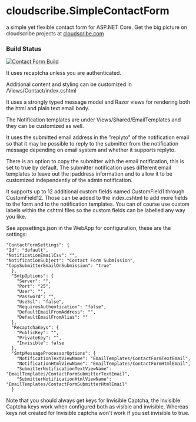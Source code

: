 # cloudscribe.SimpleContactForm
a simple yet flexible contact form for ASP.NET Core. Get the big picture on cloudscribe projects at [cloudscribe.com](https://www.cloudscribe.com)

### Build Status

<!-- 
| Windows  | Linux/Mac |
| ------------- | ------------- |
| [![Build status](https://ci.appveyor.com/api/projects/status/b0erueoiou4oghev/branch/master?svg=true)](https://ci.appveyor.com/project/joeaudette/cloudscribe-simplecontactform/branch/master)  | [![Build Status](https://travis-ci.org/cloudscribe/cloudscribe.SimpleContactForm.svg?branch=master)](https://travis-ci.org/cloudscribe/cloudscribe.SimpleContactForm)  |
-->

<!--
[![cloudscribe-simplecontactform-develop-nuget-build](https://github.com/cloudscribe/cloudscribe.SimpleContactForm/actions/workflows/cloudscribe-develop.yml/badge.svg?branch=develop&event=push)](https://github.com/cloudscribe/cloudscribe.SimpleContactForm/actions/workflows/cloudscribe-develop.yml)
-->

<!-- Making it prettier: -->
[![Contact Form Build](https://img.shields.io/github/actions/workflow/status/cloudscribe/cloudscribe.SimpleContactForm/cloudscribe-develop.yml?branch=develop&event=push&style=for-the-badge&label=🚀%20Develop%20Branch)](https://github.com/cloudscribe/cloudscribe.SimpleContactForm/actions/workflows/cloudscribe-develop.yml)


It uses recaptcha unless you are authenticated.

Additional content and styling can be customized in /Views/Contact/index.cshtml

It uses a strongly typed message model and Razor views for rendering both the html and plain text email body.

The Notification templates are under Views/Shared/EmailTemplates and they can be customized as well.

It uses the submitted email address in the "replyto" of the notification email so that it may be possible to reply to the submitter from the notification message depending on email system and whether it supports replyto.

There is an option to copy the submitter with the email notification, this is set to true by default. The submitter notification uses different email templates to leave out the ipaddress information and to allow it to be customized independently of the admin notification.

It supports up to 12 additional custom fields named CustomField1 through CustomField12. Those can be added to the index.cshtml to add more fields to the form and to the notification templates. You can of course use custom labels within the cshtml files so the custom fields can be labelled any way you like.

See appsettings.json in the WebApp for configuration, these are the settings:

    "ContactFormSettings": {
    "Id": "default",
    "NotificationEmailCsv": "",
    "NotificationSubject": "Contact Form Submission",
    "CopySubmitterEmailOnSubmission": "true"
      },
      "SmtpOptions": {
        "Server": "",
        "Port": "25",
        "User": "",
        "Password": "",
        "UseSsl": "false",
        "RequiresAuthentication": "false",
        "DefaultEmailFromAddress": "",
        "DefaultEmailFromAlias": ""
      },
      "RecaptchaKeys": {
        "PublicKey": "",
        "PrivateKey": "",
	    "Invisible": false
      },
      "SmtpMessageProcessorOptions": {
        "NotificationTextViewName": "EmailTemplates/ContactFormTextEmail",
        "NotificationHtmlViewName": "EmailTemplates/ContactFormHtmlEmail",
        "SubmitterNotificationTextViewName": "EmailTemplates/ContactFormSubmitterTextEmail",
        "SubmitterNotificationHtmlViewName": "EmailTemplates/ContactFormSubmitterHtmlEmail"
      }
	  

Note that you should always get keys for Invisible Captcha, the Invisible Captcha keys work when configured both as visible and invisible. Whereas keys not created for Invisible captcha won't work if you set invisible to true.
